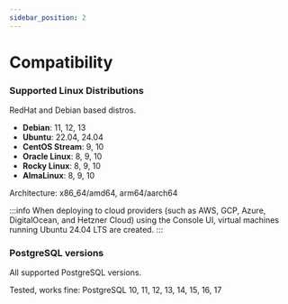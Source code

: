 ```yaml
---
sidebar_position: 2
---
```


# Compatibility

### Supported Linux Distributions

RedHat and Debian based distros.

- **Debian**: 11, 12, 13
- **Ubuntu**: 22.04, 24.04
- **CentOS Stream**: 9, 10
- **Oracle Linux**: 8, 9, 10
- **Rocky Linux**: 8, 9, 10
- **AlmaLinux**: 8, 9, 10

Architecture: x86_64/amd64, arm64/aarch64

:::info
When deploying to cloud providers (such as AWS, GCP, Azure, DigitalOcean, and Hetzner Cloud) using the Console UI, virtual machines running Ubuntu 24.04 LTS are created.
:::

### PostgreSQL versions

All supported PostgreSQL versions.

Tested, works fine: PostgreSQL 10, 11, 12, 13, 14, 15, 16, 17
